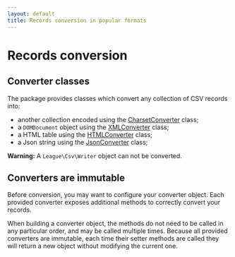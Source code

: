 ```yaml
---
layout: default
title: Records conversion in popular formats
---
```


# Records conversion

## Converter classes

The package provides classes which convert any collection of CSV records into:

- another collection encoded using the [CharsetConverter](/9.0/converter/charset/) class;
- a `DOMDocument` object using the [XMLConverter](/9.0/converter/xml/) class;
- a HTML table using the [HTMLConverter](/9.0/converter/html/) class;
- a Json string using the [JsonConverter](/9.0/converter/json/) class;

<p class="message-warning"><strong>Warning:</strong> A <code>League\Csv\Writer</code> object can not be converted.</p>

## Converters are immutable

Before conversion, you may want to configure your converter object. Each provided converter exposes additional methods to correctly convert your records.

When building a converter object, the methods do not need to be called in any particular order, and may be called multiple times. Because all provided converters are immutable, each time their setter methods are called they will return a new object without modifying the current one.